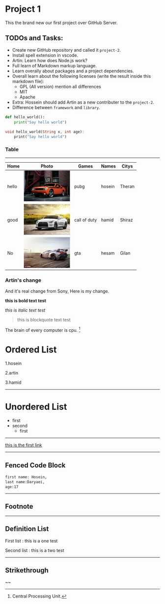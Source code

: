 # Project 1

This the brand new our first project over GitHub Server.

## TODOs and Tasks:

+ Create new GitHub repository and called it `project-2`.
+ Install spell extension in vscode.
+ Artin: Learn how does Node.js work?
+ Full learn of Markdown markup language.
+ Learn overally about packages and a project dependencies.
+ Overall learn about the following licenses (write the result inside this markdown file):
    + GPL (All version) mention all differences
    + MIT
    + Apache
+ Extra: Hossein should add Artin as a new contributer to the 
`project-2`.
+ Difference between `framework` and `library`.
```py
def hello_world():
    print("Say hello world")
```

```dart
void hello_world(String x, int age):
    print("Say hello world")
```
### Table 
----- 
| Home  | Photo     | Games          | Names  | Citys |
|-------|-----------|----------------|--------|-------|
| hello | <img src="images/img-1.jpg" alt="dodge" width=150 height=100>  | pubg           | hosein |Theran |
| good  | <img src="images/img-2.jpg" alt="Nissan GTR" width=150 height=100>| call of duty   | hamid  |Shiraz |
| No    | <img src="images/img-3.jpg" alt="lamborghini" width=150 height=100> | gta            | hesam  |Gilan  |

### Artin's change

And it's real change from Sony, Here is my change.

**this is bold text test**

*this is italic text test*
>this is blockquote text test

The brain of every computer is cpu. [^note]

# Ordered List

1.hosein

2.artin

3.hamid

----
# Unordered List

- first
- second
  - first
 ----
  [this is the first link ](https://google.com)

----
## Fenced Code Block
```
first name: Hosein,
last name:Daryaei,
age:17
```
---
## Footnote

<!-- this is a first note [^1]

[^1]:this is a first note. -->




[^note]: Central Processing Unit. 

---
## Definition List
 
First list
: this is a one test

Second list 
: this is a two test  

----
## Strikethrough

~~